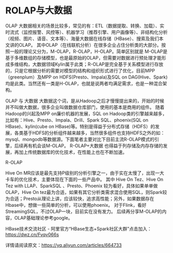 # ROLAP与大数据

OLAP
大数据相关的场景比较多，常见的有：ETL（数据提取、转换、加载）、实时流式（监控报警、风控等）、机器学习（推荐引擎、用户画像等）、非结构化分析（视频、图片、语音、文本等）、海量大数据在线存储（HBase）、搜索及我们本文讲的OLAP。 其中OLAP（在线联机分析）在很多企业占住分析类的大部分。按照一般的理论又分为，M-OLAP，R-OLAP，H-OLAP。简单区别就是 M-OLAP是基于多维数组的存储模型，也是最原始的OLAP，但需要对数据进行预处理才能形成多维结构，大数据领域Kylin属于此类；R-OLAP是完全基于关系模型进行存放的，只是它根据分析的需要对模型的结构和组织形式进行了优化，目前MPP（greenplum）及MPP on HDFS(Presto、Impala)及SQL on DAG(Hive、Spark)均是此类。当然还有一类是H-OLAP，也就是说两者均满足需求，也是一种混合架构。

OLAP 与 大数据
大数据这个词，是从Hadoop之后才慢慢提出来的，开始的时候并不叫做大数据，很多企业叫做数据仓库部门，使用的基本是商用的组件。
随着Hadoop的兴起及MPP on廉价机器的发展，SQL on Hadoop类的引擎越来越多，比如有：Hive、Presto、Impala、Drill、Spark SQL、phoenix(SQL on HBase)、kylin(cube on HBase)等。特别是得益于分布式存储（HDFS）的发展，各类基于HDFS的分析组件越来越多，当然很多组件也支持HDFS之外的如：mysql、mongodb等数据源。下面笔者主要对比下目前主流R-OLAP模式的引擎，后续再有机会谈M-OLAP。
R-OLAP+大数据 也得益于列存储及内存存储的发展，再加上传统数据库的优化技术，在性能上也在不断加速。

R-OLAP

Hive On MR应该是最先支持P级别的分析引擎之一，由于实在太慢了，出现一大卡车的优化技术，主要体现在下面的一些产品中。
其中 Hive On Tez、Hive On Tez with LLAP、SparkSQL 、Presto、Phoenix 较为看好，具体如果单单做OLAP，Hive On tez最为合适，如果有其它分析类需求混合使用SQL，则Spark较为合适；Presto从理论上讲，应该较快，追求高性能；另外，如果数据存在Hbase中，想做一些简单的分析，可以使用phoenix。
对于Flink，看好StreamingSQL，不过OLAP一块，目前实在没有发力。
后续再分享M-OLAP的内容，OLAP基础理论参考google。

HBase技术交流社区 - 阿里官方“HBase生态+Spark社区大群”点击加入：https://dwz.cn/Fvqv066s

详情请阅读原文：https://yq.aliyun.com/articles/664733
